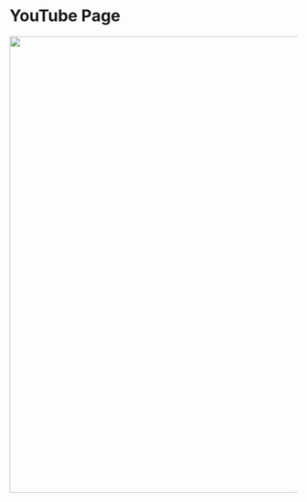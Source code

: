 <tabel>

# YouTube Page
  <a target="_blank" href="https://www.davidarcher.tech/mimicked-youtube">
    <img width="800" src="https://user-images.githubusercontent.com/101377287/196084348-9a3375ca-0867-4765-89ca-7e1526c4ed20.png"/>
  </a>
  </table
